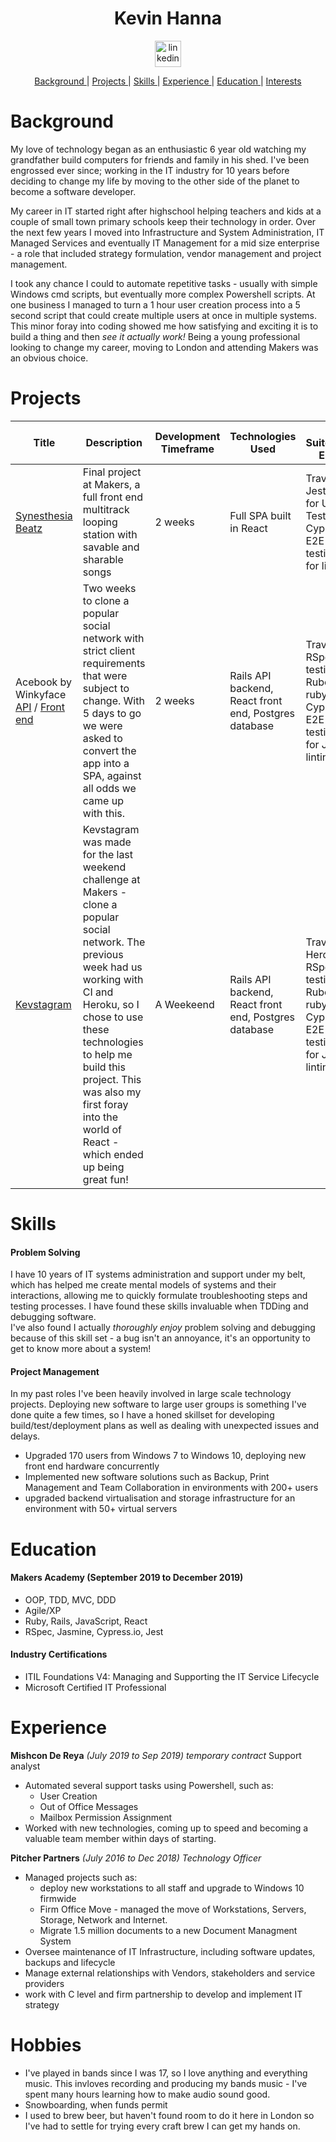 <h1 align="center">Kevin Hanna</h1>
<p align="center">
<a href="https://www.linkedin.com/in/kevin-hanna-56033785/">
<img src="https://www.iconfinder.com/data/icons/free-social-icons/67/linkedin_circle_color-512.png" alt="linkedin" hspace="50" height="42" width="42"></a></p>
<div align="center">
    
[Background ](#background) | 
[Projects ](#projects) | 
[Skills ](#skills) | 
[Experience ](#experience) | 
[Education ](#education) | 
[Interests ](#interests)

</div>  

# Background

My love of technology began as an enthusiastic 6 year old watching my grandfather build computers for friends and family in his shed. I've been engrossed ever since; working in the IT industry for 10 years before deciding to change my life by moving to the other side of the planet to become a software developer.

My career in IT started right after highschool helping teachers and kids at a couple of small town primary schools keep their technology in order. Over the next few years I moved into Infrastructure and System Administration, IT Managed Services and eventually IT Management for a mid size enterprise - a role that included strategy formulation, vendor management and project management.

I took any chance I could to automate repetitive tasks - usually with simple Windows cmd scripts, but eventually more complex Powershell scripts. At one business I managed to turn a 1 hour user creation process into a 5 second script that could create multiple users at once in multiple systems. This minor foray into coding showed me how satisfying and exciting it is to build a thing and then _see it actually work!_ Being a young professional looking to change my career, moving to London and attending Makers was an obvious choice.

# Projects
| Title | Description | Development Timeframe | Technologies Used | Test Suites/CIs/CDs Employed |
|--|--|--|--|--|
| [Synesthesia Beatz](http://synesthesia-beatz.herokuapp.com/) | Final project at Makers, a full front end multitrack looping station with savable and sharable songs | 2 weeks | Full SPA built in React |  Travis CI, Jest/Enzyme for Unit Testing, Cypress for E2E / Feature testing, ESLint for linting |
| Acebook by Winkyface [API](https://github.com/nateg101/acebook-by-WinkyFace/) / [Front end](https://github.com/robertamangiapane/acebook-react) | Two weeks to clone a popular social network with strict client requirements that were subject to change. With 5 days to go we were asked to convert the app into a SPA, against all odds we came up with this. | 2 weeks | Rails API backend, React front end, Postgres database |  Travis CI, RSpec for Ruby testing, Rubocop for ruby linting, Cypress for E2E / Feature testing, ESLint for Javascript linting |
| [Kevstagram](https://kevstagram.herokuapp.com/sign_up) | Kevstagram was made for the last weekend challenge at Makers - clone a popular social network. The previous week had us working with CI and Heroku, so I chose to use these technologies to help me build this project. This was also my first foray into the world of React - which ended up being great fun! | A Weekeend | Rails API backend, React front end, Postgres database |  Travis CI, Heroku PaaS, RSpec for Ruby testing, Rubocop for ruby linting, Cypress for E2E / Feature testing, ESLint for Javascript linting |
  
# Skills

#### Problem Solving

I have 10 years of IT systems administration and support under my belt, which has helped me create mental models of systems and their interactions, allowing me to quickly formulate troubleshooting steps and testing processes. I have found these skills invaluable when TDDing and debugging software.  
I've also found I actually _thoroughly enjoy_ problem solving and debugging because of this skill set - a bug isn't an annoyance, it's an opportunity to get to know more about a system!

#### Project Management

In my past roles I've been heavily involved in large scale technology projects. Deploying new software to large user groups is something I've done quite a few times, so I have a honed skillset for developing build/test/deployment plans as well as dealing with unexpected issues and delays.

- Upgraded 170 users from Windows 7 to Windows 10, deploying new front end hardware concurrently
- Implemented new software solutions such as Backup, Print Management and Team Collaboration in environments with 200+ users
- upgraded backend virtualisation and storage infrastructure for an environment with 50+ virtual servers

# Education

#### Makers Academy (September 2019 to December 2019)

- OOP, TDD, MVC, DDD
- Agile/XP
- Ruby, Rails, JavaScript, React
- RSpec, Jasmine, Cypress.io, Jest

#### Industry Certifications

- ITIL Foundations V4: Managing and Supporting the IT Service Lifecycle
- Microsoft Certified IT Professional

# Experience

**Mishcon De Reya** _(July 2019 to Sep 2019) temporary contract_
Support analyst  
- Automated several support tasks using Powershell, such as:
  * User Creation
  * Out of Office Messages
  * Mailbox Permission Assignment
- Worked with new technologies, coming up to speed and becoming a valuable team member within days of starting.

**Pitcher Partners** _(July 2016 to Dec 2018)_
*Technology Officer*  
- Managed projects such as:
  - deploy new workstations to all staff and upgrade to Windows 10 firmwide
  - Firm Office Move - managed the move of Workstations, Servers, Storage, Network and Internet.
  - Migrate 1.5 million documents to a new Document Managment System
- Oversee maintenance of IT Infrastructure, including software updates, backups and lifecycle
- Manage external relationships with Vendors, stakeholders and service providers
- work with C level and firm partnership to develop and implement IT strategy

# Hobbies

- I've played in bands since I was 17, so I love anything and everything music. This invloves recording and producing my bands music - I've spent many hours learning how to make audio sound good.  
- Snowboarding, when funds permit
- I used to brew beer, but haven't found room to do it here in London so I've had to settle for trying every craft brew I can get my hands on.
